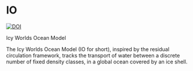 # IO
[![DOI](https://data.caltech.edu/badge/332063537.svg)](https://data.caltech.edu/badge/latestdoi/332063537)

Icy Worlds Ocean Model

The Icy Worlds Ocean Model (IO for short), inspired by the residual circulation framework, tracks the transport of water between a discrete number of fixed density classes, in a global ocean covered by an ice shell. 
